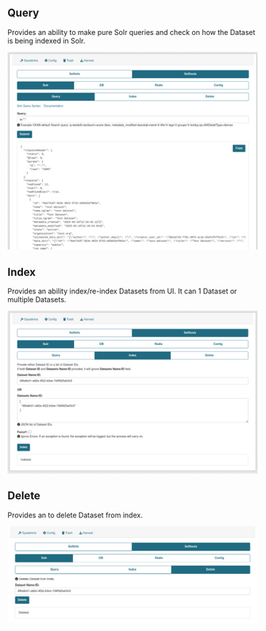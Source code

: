 ## Query

Provides an ability to make pure Solr queries and check on how the Dataset is being indexed in Solr.

![Solr Query](../../assets/solr_query.png)

## Index

Provides an ability index/re-index Datasets from UI. It can 1 Dataset or multiple Datasets.

![Solr Query](../../assets/solr_index.png)


## Delete

Provides an to delete Dataset from index.

![Solr Query](../../assets/solr_delete.png)
